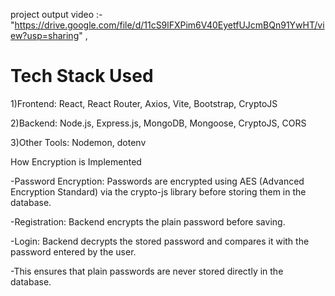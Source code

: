 project output video :- "https://drive.google.com/file/d/11cS9lFXPim6V40EyetfUJcmBQn91YwHT/view?usp=sharing" ,


<h1 style={{color:"white"}}>Tech Stack Used </h1>

1)Frontend: React, React Router, Axios, Vite, Bootstrap, CryptoJS

2)Backend: Node.js, Express.js, MongoDB, Mongoose, CryptoJS, CORS

3)Other Tools: Nodemon, dotenv


How Encryption is Implemented

-Password Encryption: Passwords are encrypted using AES (Advanced Encryption Standard) via the crypto-js library before storing them in the database.

-Registration: Backend encrypts the plain password before saving.

-Login: Backend decrypts the stored password and compares it with the password entered by the user.

-This ensures that plain passwords are never stored directly in the database.





